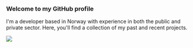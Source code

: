 ### Welcome to my GitHub profile


I'm a developer based in Norway with experience in both the public and private sector. Here, you'll find a collection of my past and recent projects.

[![](https://komarev.com/ghpvc/?username=anx1001&color=000000)](https://github.com/anx1001?tab=repositories)
 
